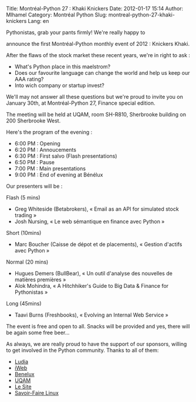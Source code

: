 Title: Montréal-Python 27 : Khaki Knickers
Date: 2012-01-17 15:14
Author: Mlhamel
Category: Montréal Python
Slug: montreal-python-27-khaki-knickers
Lang: en

<!--:en-->Pythonistas, grab your pants firmly! We're really happy to
announce the first Montréal-Python monthly event of 2012 : Knickers
Khaki.

After the flaws of the stock market these recent years, we're in right
to ask :

-   What's Python place in this maelstrom?
-   Does our favourite language can change the world and help us keep
    our AAA rating?
-   Into wich company or startup invest?

We'll may not answer all these questions but we're proud to invite you
on January 30th, at Montréal-Python 27, Finance special edition.

</p>
The meeting will be held at UQAM, room SH-R810, Sherbrooke building on
200 Sherbrooke West.

Here's the program of the evening :

-   6:00 PM : Opening
-   6:20 PM : Annoucements
-   6:30 PM : First salvo (Flash presentations)
-   6:50 PM : Pause
-   7:00 PM : Main presentations
-   9:00 PM : End of evening at Bénélux

Our presenters will be :

</p>
Flash (5 mins)

-   Greg Whiteside (Betabrokers), « Email as an API for simulated stock
    trading »
-   Josh Nursing, « Le web sémantique en finance avec Python »

Short (10mins)

-   Marc Boucher (Caisse de dépot et de placements), « Gestion d'actifs
    avec Python »

Normal (20 mins)

-   Hugues Demers (BullBear), « Un outil d'analyse des nouvelles de
    matières premières »
-   Alok Mohindra, « A Hitchhiker's Guide to Big Data & Finance for
    Pythonistas »

Long (45mins)

-   Taavi Burns (Freshbooks), « Evolving an Internal Web Service »

The event is free and open to all. Snacks will be provided and yes,
there will be again some free beer...

</p>
As always, we are really proud to have the support of our sponsors,
willing to get involved in the Python community. Thanks to all of them:

-   [Ludia][]
-   [iWeb][]
-   [Benelux][]
-   [UQAM][]
-   [Le Site][]
-   [Savoir-Faire Linux][]

<!--:-->

</p>

  [Ludia]: http://ludia.com/
  [iWeb]: http://iweb.ca/
  [Benelux]: http://www.brasseriebenelux.com/
  [UQAM]: http://uqam.ca/
  [Le Site]: http://lesite.ca/
  [Savoir-Faire Linux]: http://savoirfairelinux.com/
